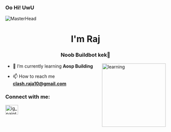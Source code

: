 ### Oo Hi! UwU

<!--
**Ghosuto/Ghosuto** is a ✨ _special_ ✨ repository because its `README.md` (this file) appears on your GitHub profile.

Here are some ideas to get you started:

- 🔭 I’m currently working on ...
- 🌱 I’m currently learning ...
- 👯 I’m looking to collaborate on ...
- 🤔 I’m looking for help with ...
- 💬 Ask me about ...
- 📫 How to reach me: ...
- 😄 Pronouns: ...
- ⚡ Fun fact: nothing funny about me
-->
![MasterHead](https://i.pinimg.com/originals/4a/9e/bb/4a9ebb55218cc906cfa12d4a87747e7b.gif)
<h1 align="center">I'm Raj</h1>
<h3 align="center">Noob Buildbot kek🙊</h3>
<img align="right"alt="learning"width="200" src="https://camo.githubusercontent.com/cae12fddd9d6982901d82580bdf321d81fb299141098ca1c2d4891870827bf17/68747470733a2f2f6d69726f2e6d656469756d2e636f6d2f6d61782f313336302f302a37513379765349765f7430696f4a2d5a2e676966">


- 🌱 I’m currently learning **Aosp Building**

- 📫 How to reach me **clash.raja10@gmail.com**

<h3 align="left">Connect with me:</h3>
<p align="left">
<a href="https://instagram.com/ig_paintbox" target="blank"><img align="center" src="https://raw.githubusercontent.com/rahuldkjain/github-profile-readme-generator/master/src/images/icons/Social/instagram.svg" alt="ig_paintbox" height="30" width="40" /></a>
</p>
